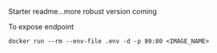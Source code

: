 Starter readme...more robust version coming

To expose endpoint

`docker run --rm --env-file .env -d -p 80:80 <IMAGE_NAME>`